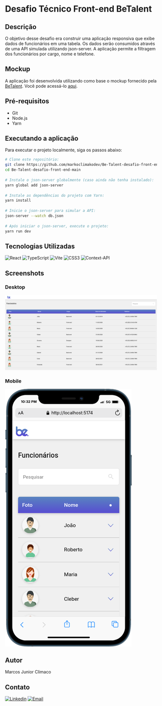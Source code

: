 # Desafio Técnico Front-end BeTalent

## Descrição

O objetivo desse desafio era construir uma aplicação responsiva que exibe dados de funcionários em uma tabela. Os dados serão consumidos através de uma API simulada utilizando json-server. A aplicação permite a filtragem dos funcionários por cargo, nome e telefone.

## Mockup

A aplicação foi desenvolvida utilizando como base o mockup fornecido pela [BeTalent](https://betalent.tech/). Você pode acessá-lo [aqui](https://www.figma.com/file/yw6th52zE9bubewc6ayTg5/Teste-T%C3%A9cnico-Front-End-Be.?type=design&node-id=1%3A4&mode=dev&t=vVxs9eyKybrYmq4Z-1).


## Pré-requisitos
- Git
- Node.js
- Yarn

## Executando a aplicação

Para executar o projeto localmente, siga os passos abaixo:

```bash
# Clone este repositório:
git clone https://github.com/markoclimakodev/Be-Talent-desafio-front-end
cd Be-Talent-desafio-front-end-main

# Instale o json-server globalmente (caso ainda não tenha instalado):
yarn global add json-server

# Instale as dependências do projeto com Yarn:
yarn install

# Inicie o json-server para simular a API:
json-server --watch db.json

# Após iniciar o json-server, execute o projeto:
yarn run dev
```

## Tecnologias Utilizadas

![React](https://img.shields.io/badge/react-%2320232a.svg?style=for-the-badge&logo=react&logoColor=%2361DAFB)
![TypeScript](https://img.shields.io/badge/typescript-%23007ACC.svg?style=for-the-badge&logo=typescript&logoColor=white)
![Vite](https://img.shields.io/badge/vite-%23646CFF.svg?style=for-the-badge&logo=vite&logoColor=white)
![CSS3](https://img.shields.io/badge/css3-%231572B6.svg?style=for-the-badge&logo=css3&logoColor=white)
![Context-API](https://img.shields.io/badge/Context--Api-000000?style=for-the-badge&logo=react)

## Screenshots

### Desktop

![Desktop](public/desktop.png)

### Mobile

![Mobile](public/mobile.png)

## Autor

Marcos Junior Climaco

## Contato
[![Linkedin](https://img.shields.io/badge/linkedin-%230077B5.svg?style=for-the-badge&logo=linkedin&logoColor=white)](https://www.linkedin.com/in/markoclimako/)
[![Email](https://img.shields.io/badge/Gmail-D14836?style=for-the-badge&logo=gmail&logoColor=white)](mailto:mkclimako@gmail.com)